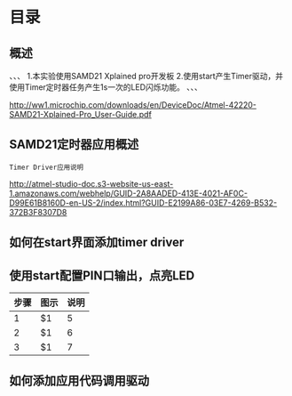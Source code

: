 # 目录
## 概述
、、、
1.本实验使用SAMD21 Xplained pro开发板
2.使用start产生Timer驱动，并使用Timer定时器任务产生1s一次的LED闪烁功能。
、、、

http://ww1.microchip.com/downloads/en/DeviceDoc/Atmel-42220-SAMD21-Xplained-Pro_User-Guide.pdf


## SAMD21定时器应用概述
    Timer Driver应用说明
http://atmel-studio-doc.s3-website-us-east-1.amazonaws.com/webhelp/GUID-2A8AADED-413E-4021-AF0C-D99E61B8160D-en-US-2/index.html?GUID-E2199A86-03E7-4269-B532-372B3F8307D8
## 如何在start界面添加timer driver

## 使用start配置PIN口输出，点亮LED
 | 步骤 | 图示 | 说明 |
 | - | ---- | --- | 
 | 1 | $1 | 5 | 
 | 2 | $1 | 6 | 
 | 3 | $1 | 7 |


## 如何添加应用代码调用驱动

